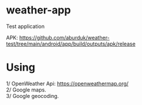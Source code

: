 # weather-app
Test application


APK: https://github.com/aburduk/weather-test/tree/main/android/app/build/outputs/apk/release


# Using 
1/ OpenWeather Api: https://openweathermap.org/  
2/ Google maps.  
3/ Google geocoding. 

